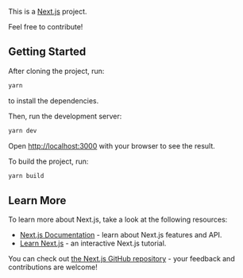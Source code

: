 This is a [Next.js](https://nextjs.org/) project.

Feel free to contribute!

## Getting Started

After cloning the project, run:

```bash
yarn
```

to install the dependencies.

Then, run the development server:

```bash
yarn dev
```

Open [http://localhost:3000](http://localhost:3000) with your browser to see the result.


To build the project, run:

```bash
yarn build
```


## Learn More

To learn more about Next.js, take a look at the following resources:

- [Next.js Documentation](https://nextjs.org/docs) - learn about Next.js features and API.
- [Learn Next.js](https://nextjs.org/learn) - an interactive Next.js tutorial.

You can check out [the Next.js GitHub repository](https://github.com/vercel/next.js/) - your feedback and contributions are welcome!
